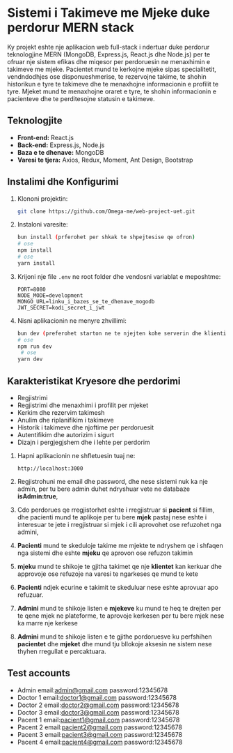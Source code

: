 # Sistemi i Takimeve me Mjeke duke perdorur MERN stack

Ky projekt eshte nje aplikacion web full-stack i ndertuar duke perdorur teknologjine MERN (MongoDB, Express.js, React.js dhe Node.js) per te ofruar nje sistem efikas dhe miqesor per perdoruesin ne menaxhimin e takimeve me mjeke. Pacientet mund te kerkojne mjeke sipas specialitetit, vendndodhjes ose disponueshmerise, te rezervojne takime, te shohin historikun e tyre te takimeve dhe te menaxhojne informacionin e profilit te tyre. Mjeket mund te menaxhojne oraret e tyre, te shohin informacionin e pacienteve dhe te perditesojne statusin e takimeve.

## Teknologjite

- **Front-end:** React.js
- **Back-end:** Express.js, Node.js
- **Baza e te dhenave:** MongoDB
- **Varesi te tjera:** Axios, Redux, Moment, Ant Design, Bootstrap

## Instalimi dhe Konfigurimi

1. Klononi projektin:

   ```bash
   git clone https://github.com/Omega-me/web-project-uet.git
   ```

2. Instaloni varesite:

   ```bash
   bun install (prferohet per shkak te shpejtesise qe ofron)
   # ose
   npm install
   # ose
   yarn install
   ```

3. Krijoni nje file `.env` ne root folder dhe vendosni variablat e meposhtme:

   ```env
   PORT=8080
   NODE_MODE=development
   MONGO_URL=linku_i_bazes_se_te_dhenave_mogodb
   JWT_SECRET=kodi_secret_i_jwt
   ```

4. Nisni aplikacionin ne menyre zhvillimi:
   ```bash
   bun dev (preferohet starton ne te njejten kohe serverin dhe klientin)
   # ose
   npm run dev
    # ose
   yarn dev
   ```

## Karakteristikat Kryesore dhe perdorimi

- Regjistrimi
- Regjistrimi dhe menaxhimi i profilit per mjeket
- Kerkim dhe rezervim takimesh
- Anulim dhe riplanifikim i takimeve
- Historik i takimeve dhe njoftime per perdoruesit
- Autentifikim dhe autorizim i sigurt
- Dizajn i pergjegjshem dhe i lehte per perdorim

1. Hapni aplikacionin ne shfletuesin tuaj ne:

   ```
   http://localhost:3000
   ```

2. Regjistrohuni me email dhe password, dhe nese sistemi nuk ka nje admin, per tu bere admin duhet ndryshuar vete ne databaze **isAdmin:true**,

3. Cdo perdorues qe rregjistorhet eshte i rregjistruar si **pacient** si fillim, dhe pacienti mund te aplikoje per tu bere **mjek** pastaj nese eshte i interesuar te jete i rregjistruar si mjek i cili aprovohet ose refuzohet nga admini,

4. **Pacienti** mund te skeduloje takime me mjekte te ndryshem qe i shfaqen nga sistemi dhe eshte **mjeku** qe aprovon ose refuzon takimin

5. **mjeku** mund te shikoje te gjitha takimet qe nje **klientet** kan kerkuar dhe approvoje ose refuzoje na varesi te ngarkeses qe mund te kete

6. **Pacienti** ndjek ecurine e takimit te skeduluar nese eshte aprovuar apo refuzuar.

7. **Admini** mund te shikoje listen e **mjekeve** ku mund te heq te drejten per te qene mjek ne plateforme, te aprovoje kerkesen per tu bere mjek nese ka marre nje kerkese

8. **Admini** mund te shikoje listen e te gjithe pordoruesve ku perfshihen **pacientet** dhe **mjeket** dhe mund tju bllokoje aksesin ne sistem nese thyhen rregullat e percaktuara.

## Test accounts

- Admin email:admin@gmail.com password:12345678
- Doctor 1 email:doctor1@gmail.com password:12345678
- Doctor 2 email:doctor2@gmail.com password:12345678
- Doctor 3 email:doctor3@gmail.com password:12345678
- Pacent 1 email:pacient1@gmail.com password:12345678
- Pacent 2 email:pacient2@gmail.com password:12345678
- Pacent 3 email:pacient3@gmail.com password:12345678
- Pacent 4 email:pacient4@gmail.com password:12345678
